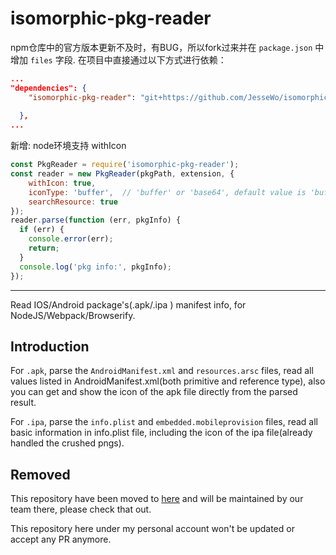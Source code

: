 # isomorphic-pkg-reader
npm仓库中的官方版本更新不及时，有BUG，所以fork过来并在 `package.json` 中增加 `files` 字段.
在项目中直接通过以下方式进行依赖：
```json
...
"dependencies": {
    "isomorphic-pkg-reader": "git+https://github.com/JesseWo/isomorphic-pkg-reader.git",
    
  },
...
```

新增: node环境支持 withIcon
```javascript
const PkgReader = require('isomorphic-pkg-reader');
const reader = new PkgReader(pkgPath, extension, {
    withIcon: true,
    iconType: 'buffer',  // 'buffer' or 'base64', default value is 'buffer'
    searchResource: true
});
reader.parse(function (err, pkgInfo) {
  if (err) {
    console.error(err);
    return;
  }
  console.log('pkg info:', pkgInfo);   
});
```
---
Read IOS/Android package's(.apk/.ipa ) manifest info, for NodeJS/Webpack/Browserify.

## Introduction
For `.apk`, parse the `AndroidManifest.xml` and `resources.arsc` files, read all values listed in AndroidManifest.xml(both primitive and reference type), also you can get and show the icon of the apk file directly from the parsed result.

For `.ipa`, parse the `info.plist` and `embedded.mobileprovision` files, read all basic information in info.plist file, including the icon of the ipa file(already handled the crushed pngs).

## Removed

This repository have been moved to [here](https://github.com/TencentWSRD/isomorphic-pkg-reader) and will be maintained by our team there, please check that out.

This repository here under my personal account won't be updated or accept any PR anymore.
